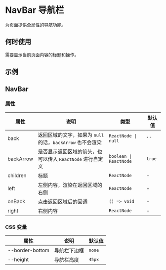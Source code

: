 # NavBar 导航栏

为页面提供全局性的导航功能。

## 何时使用

需要显示当前页面内容的标题和操作。

## 示例

<code src="./demos/demo1.tsx"></code>

## NavBar

### 属性

| 属性 | 说明 | 类型 | 默认值 |
| --- | --- | --- | --- |
| back | 返回区域的文字，如果为 `null` 的话，`backArrow` 也不会渲染 | `ReactNode \| null` | `''` |
| backArrow | 是否显示返回区域的箭头，也可以传入 `ReactNode` 进行自定义 | `boolean \| ReactNode` | `true` |
| children | 标题 | `ReactNode` | - |
| left | 左侧内容，渲染在返回区域的右侧 | `ReactNode` | - |
| onBack | 点击返回区域后的回调 | `() => void` | - |
| right | 右侧内容 | `ReactNode` | - |

### CSS 变量

| 属性            | 说明         | 默认值 |
| --------------- | ------------ | ------ |
| --border-bottom | 导航栏下边框 | `none` |
| --height        | 导航栏高度   | `45px` |
